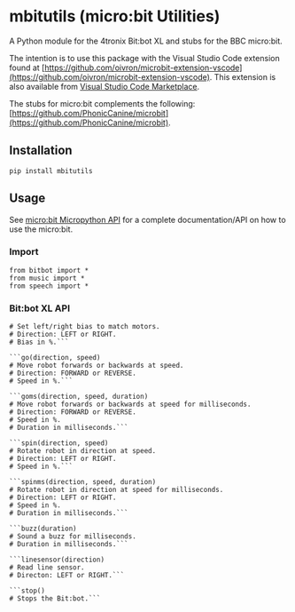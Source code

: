 # mbitutils (micro:bit Utilities)

A Python module for the 4tronix Bit:bot XL and stubs for the BBC micro:bit.

The intention is to use this package with the Visual Studio Code extension found at [https://github.com/oivron/microbit-extension-vscode](https://github.com/oivron/microbit-extension-vscode). This extension is also available from [Visual Studio Code Marketplace](https://marketplace.visualstudio.com/).

The stubs for micro:bit complements the following: [https://github.com/PhonicCanine/microbit](https://github.com/PhonicCanine/microbit).

## Installation
```pip install mbitutils```

## Usage
See [micro:bit Micropython API](https://microbit-micropython.readthedocs.io/en/latest/microbit_micropython_api.html) for a complete documentation/API on how to use the micro:bit.

### Import
```
from bitbot import *
from music import *
from speech import *
```

### Bit:bot XL API
```bias(direction, percent)
# Set left/right bias to match motors.
# Direction: LEFT or RIGHT.
# Bias in %.```

```go(direction, speed)
# Move robot forwards or backwards at speed.
# Direction: FORWARD or REVERSE.
# Speed in %.```

```goms(direction, speed, duration)
# Move robot forwards or backwards at speed for milliseconds.
# Direction: FORWARD or REVERSE.
# Speed in %.
# Duration in milliseconds.```

```spin(direction, speed)
# Rotate robot in direction at speed.
# Direction: LEFT or RIGHT.
# Speed in %.```

```spinms(direction, speed, duration)
# Rotate robot in direction at speed for milliseconds.
# Direction: LEFT or RIGHT.
# Speed in %.
# Duration in milliseconds.```

```buzz(duration)
# Sound a buzz for milliseconds.
# Duration in milliseconds.```

```linesensor(direction)
# Read line sensor.
# Directon: LEFT or RIGHT.```

```stop()
# Stops the Bit:bot.```
